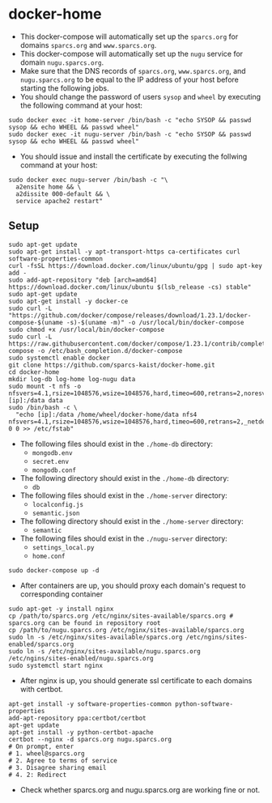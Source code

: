 # docker-home
* This docker-compose will automatically set up the `sparcs.org` for domains `sparcs.org` and `www.sparcs.org`.
* This docker-compose will automatically set up the `nugu` service for domain `nugu.sparcs.org`.
* Make sure that the DNS records of `sparcs.org`, `www.sparcs.org`, and `nugu.sparcs.org` to be equal to the IP address of your host before starting the following jobs.
* You should change the password of users `sysop` and `wheel` by executing the following command at your host:
```shell
sudo docker exec -it home-server /bin/bash -c "echo SYSOP && passwd sysop && echo WHEEL && passwd wheel"
sudo docker exec -it nugu-server /bin/bash -c "echo SYSOP && passwd sysop && echo WHEEL && passwd wheel"
```
* You should issue and install the certificate by executing the follwing command at your host:
```shell
sudo docker exec nugu-server /bin/bash -c "\
  a2ensite home && \
  a2dissite 000-default && \
  service apache2 restart"
```

## Setup
```shell
sudo apt-get update
sudo apt-get install -y apt-transport-https ca-certificates curl software-properties-common
curl -fsSL https://download.docker.com/linux/ubuntu/gpg | sudo apt-key add -
sudo add-apt-repository "deb [arch=amd64] https://download.docker.com/linux/ubuntu $(lsb_release -cs) stable"
sudo apt-get update
sudo apt-get install -y docker-ce
sudo curl -L "https://github.com/docker/compose/releases/download/1.23.1/docker-compose-$(uname -s)-$(uname -m)" -o /usr/local/bin/docker-compose
sudo chmod +x /usr/local/bin/docker-compose
sudo curl -L https://raw.githubusercontent.com/docker/compose/1.23.1/contrib/completion/bash/docker-compose -o /etc/bash_completion.d/docker-compose
sudo systemctl enable docker
git clone https://github.com/sparcs-kaist/docker-home.git
cd docker-home
mkdir log-db log-home log-nugu data
sudo mount -t nfs -o nfsvers=4.1,rsize=1048576,wsize=1048576,hard,timeo=600,retrans=2,noresvport [ip]:/data data
sudo /bin/bash -c \
  "echo [ip]:/data /home/wheel/docker-home/data nfs4 nfsvers=4.1,rsize=1048576,wsize=1048576,hard,timeo=600,retrans=2,_netdev,noresvport 0 0 >> /etc/fstab"
```
* The following files should exist in the `./home-db` directory:
  * `mongodb.env`
  * `secret.env`
  * `mongodb.conf`
* The following directory should exist in the `./home-db` directory:
  * `db`
* The following files should exist in the `./home-server` directory:
  * `localconfig.js`
  * `semantic.json`
* The following directory should exist in the `./home-server` directory:
  * `semantic`
* The following files should exist in the `./nugu-server` directory:
  * `settings_local.py`
  * `home.conf`
```shell
sudo docker-compose up -d
```
* After containers are up, you should proxy each domain's request to corresponding container
```shell
sudo apt-get -y install nginx
cp /path/to/sparcs.org /etc/nginx/sites-available/sparcs.org # sparcs.org can be found in repository root
cp /path/to/nugu.sparcs.org /etc/nginx/sites-available/sparcs.org
sudo ln -s /etc/nginx/sites-available/sparcs.org /etc/ngins/sites-enabled/sparcs.org
sudo ln -s /etc/nginx/sites-available/nugu.sparcs.org /etc/ngins/sites-enabled/nugu.sparcs.org
sudo systemctl start nginx
```

* After nginx is up, you should generate ssl certificate to each domains with certbot.
```shell
apt-get install -y software-properties-common python-software-properties
add-apt-repository ppa:certbot/certbot
apt-get update
apt-get install -y python-certbot-apache
certbot --nginx -d sparcs.org nugu.sparcs.org
# On prompt, enter
# 1. wheel@sparcs.org
# 2. Agree to terms of service
# 3. Disagree sharing email
# 4. 2: Redirect
```

* Check whether sparcs.org and nugu.sparcs.org are working fine or not.
